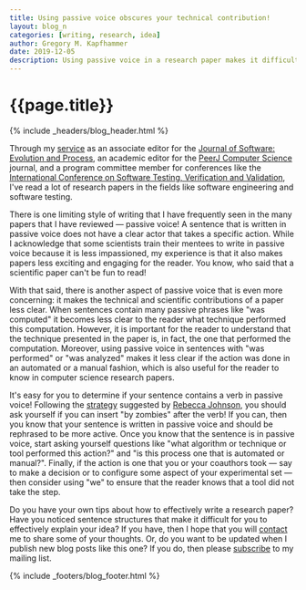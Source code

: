 ```yaml
---
title: Using passive voice obscures your technical contribution!
layout: blog_n
categories: [writing, research, idea]
author: Gregory M. Kapfhammer
date: 2019-12-05
description: Using passive voice in a research paper makes it difficult to see the technical contribution.
---
```


# {{page.title}}
{% include _headers/blog_header.html %}

Through my [service]({{site.baseurl}}service/) as an associate editor for the
[Journal of Software: Evolution and
Process](https://onlinelibrary.wiley.com/journal/20477481), an academic editor
for the [PeerJ Computer Science](https://peerj.com/computer-science/) journal,
and a program committee member for conferences like the [International
Conference on Software Testing, Verification and
Validation](https://cs.gmu.edu/icst/index.html), I've read a lot of research
papers in the fields like software engineering and software testing.

There is one limiting style of writing that I have frequently seen in the many
papers that I have reviewed &mdash; passive voice! A sentence that is written in
passive voice does not have a clear actor that takes a specific action. While I
acknowledge that some scientists train their mentees to write in passive voice
because it is less impassioned, my experience is that it also makes papers less
exciting and engaging for the reader. You know, who said that a scientific paper
can't be fun to read!

With that said, there is another aspect of passive voice that is even more
concerning: it makes the technical and scientific contributions of a paper less
clear. When sentences contain many passive phrases like "was computed" it
becomes less clear to the reader what technique performed this computation.
However, it is important for the reader to understand that the technique
presented in the paper is, in fact, the one that performed the computation.
Moreover, using passive voice in sentences with "was performed" or "was
analyzed" makes it less clear if the action was done in an automated or a manual
fashion, which is also useful for the reader to know in computer science
research papers.

It's easy for you to determine if your sentence contains a verb in passive
voice! Following the
[strategy](https://twitter.com/johnsonr/status/259012668298506240?lang=en)
suggested by [Rebecca Johnson](https://twitter.com/johnsonr), you should ask
yourself if you can insert "by zombies" after the verb! If you can, then you
know that your sentence is written in passive voice and should be rephrased to
be more active. Once you know that the sentence is in passive voice, start
asking yourself questions like "what algorithm or technique or tool performed
this action?" and "is this process one that is automated or manual?". Finally,
if the action is one that you or your coauthors took &mdash; say to make a
decision or to configure some aspect of your experimental set &mdash; then
consider using "we" to ensure that the reader knows that a tool did not take the
step.

Do you have your own tips about how to effectively write a research paper? Have
you noticed sentence structures that make it difficult for you to effectively
explain your idea? If you have, then I hope that you will
[contact]({{site.baseurl}}contact/) me to share some of your thoughts. Or, do
you want to be updated when I publish new blog posts like this one? If you do,
then please [subscribe]({{site.baseurl}}support/) to my mailing list.

{% include _footers/blog_footer.html %}
